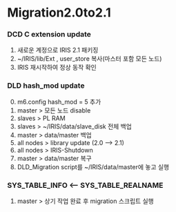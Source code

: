 # Migration2.0to2.1

### DCD C extension update

1. 새로운 계정으로 IRIS 2.1 패키징
2. ~/IRIS/lib/Ext , user_store 복사(마스터 포함 모든 노드)
3. IRIS 재시작하여 정상 동작 확인

### DLD  hash_mod update

0. m6.config hash_mod = 5 추가
1. master > 모든 노드 disable
2. slaves > PL RAM
3. slaves > ~/IRIS/data/slave_disk 전체 백업
4. master > data/master 백업
5. all nodes > library update (2.0 --> 2.1)
6. all nodes > IRIS-Shutdown
7. master > data/master 복구
8. DLD_Migration script를 ~/IRIS/data/master에 놓고 실행

### SYS_TABLE_INFO <-- SYS_TABLE_REALNAME

1. master > 상기 작업 완료 후 migration 스크립트 실행
